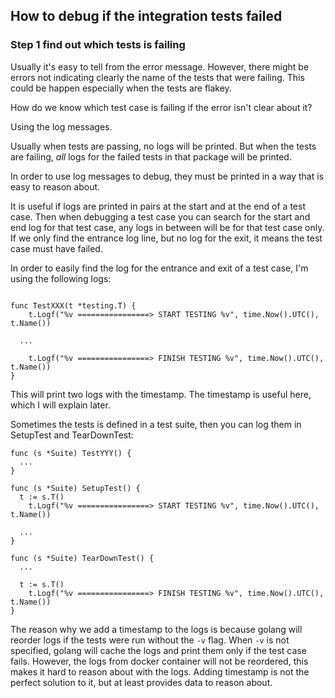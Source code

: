 ## How to debug if the integration tests failed

### Step 1 find out which tests is failing

Usually it's easy to tell from the error message. However, there might be errors not indicating clearly the name of the tests that were failing. This could be happen especially when the tests are flakey.

How do we know which test case is failing if the error isn't clear about it?

Using the log messages.

Usually when tests are passing, no logs will be printed. But when the tests are failing, _all_ logs for the failed tests in that package will be printed.

In order to use log messages to debug, they must be printed in a way that is easy to reason about.

It is useful if logs are printed in pairs at the start and at the end of a test case.  Then when debugging a test case you can search for the start and end log for that test case, any logs in between will be for that test case only.  If we only find the entrance log line, but no log for the exit, it means the test case must have failed.

In order to easily find the log for the entrance and exit of a test case, I'm using the following logs:

```

func TestXXX(t *testing.T) {
	t.Logf("%v ================> START TESTING %v", time.Now().UTC(), t.Name())

  ...

	t.Logf("%v ================> FINISH TESTING %v", time.Now().UTC(), t.Name())
}
```

This will print two logs with the timestamp. The timestamp is useful here, which I will explain later.

Sometimes the tests is defined in a test suite, then you can log them in SetupTest and TearDownTest:
```
func (s *Suite) TestYYY() {
  ...
}

func (s *Suite) SetupTest() {
  t := s.T()
	t.Logf("%v ================> START TESTING %v", time.Now().UTC(), t.Name())

  ...
}

func (s *Suite) TearDownTest() {
  ...

  t := s.T()
	t.Logf("%v ================> FINISH TESTING %v", time.Now().UTC(), t.Name())
}
```


The reason why we add a timestamp to the logs is because golang will reorder logs if the tests were run without the `-v` flag. When `-v` is not specified, golang will cache the logs and print them only if the test case fails. However, the logs from docker container will not be reordered, this makes it hard to reason about with the logs. Adding timestamp is not the perfect solution to it, but at least provides data to reason about.
